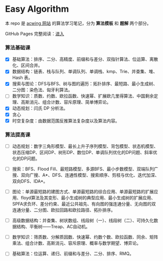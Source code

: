# Easy Algorithm

本 repo 是 [acwing 网站](https://www.acwing.com/about/) 的算法学习笔记，分为 **算法模板** 和 **题解** 两个部分。

GitHub Pages 完整阅读：[进入](http://blog.huqihh.com/easyalgorithm)

### 算法基础课

- [x] 基础算法：排序、二分、高精度、前缀和与差分、双指针算法、位运算、离散化、区间合并。
- [x] 数据结构：链表、栈与队列、单调队列、单调栈、kmp、Trie、并查集、堆、Hash 表。
- [x] 搜索与图论：DFS与BFS、树与图的遍历：拓扑排序、最短路、最小生成树、二分图：染色法、匈牙利算法。
- [ ] 数学知识：质数、约数、欧拉函数、快速幂、扩展欧几里得算法、中国剩余定理、高斯消元、组合计数、容斥原理、简单博弈论。
- [x] 动态规划：闫氏 DP 分析法。
- [x] 贪心
- [x] 时空复杂度：由数据范围反推算法复杂度以及算法内容。

### 算法提高课

- [ ] 动态规划：数字三角形模型、最长上升子序列模型、背包模型、状态机模型、状态压缩DP、区间DP、树形DP、数位DP、单调队列优化的DP问题、斜率优化的DP问题。

- [ ] 搜索：BFS、Flood Fill、最短路模型、多源BFS、最小步数模型、双端队列广搜、双向广搜、A*、DFS、连通性模型、搜索顺序、剪枝与优化、迭代加深、双向DFS、IDA*。

- [ ] 图论：单源最短路的建图方式、单源最短路的综合应用、单源最短路的扩展应用、floyd算法及其变形、最小生成树的典型应用、最小生成树的扩展应用、SPFA求负环、差分约束、最近公共祖先、有向图的强连通分量、无向图的双连通分量、二分图、欧拉回路和欧拉路径、拓扑排序。

- [ ] 高级数据结构：并查集、树状数组、线段树（一）、线段树（二）、可持久化数据结构、平衡树——Treap、AC自动机。

- [ ] 数学知识：筛质数、分解质因数、快速幂、约数个数、欧拉函数、同余、矩阵乘法、组合计数、高斯消元、容斥原理、概率与数学期望、博弈论。

- [ ] 基础算法：位运算、递归、前缀和与差分、二分、排序、RMQ。